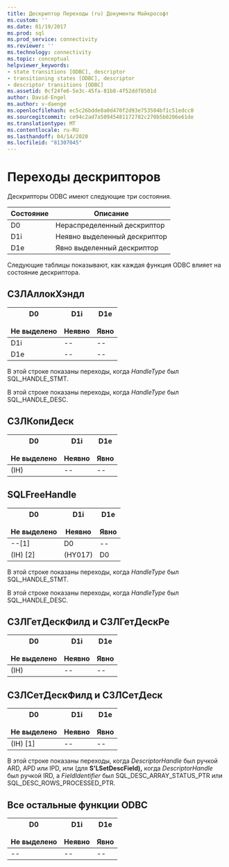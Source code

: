 ```yaml
---
title: Дескриптор Переходы (ru) Документы Майкрософт
ms.custom: ''
ms.date: 01/19/2017
ms.prod: sql
ms.prod_service: connectivity
ms.reviewer: ''
ms.technology: connectivity
ms.topic: conceptual
helpviewer_keywords:
- state transitions [ODBC], descriptor
- transitioning states [ODBC], descriptor
- descriptor transitions [ODBC]
ms.assetid: 0cf24fe6-5e3c-45fa-81b8-4f52ddf8501d
author: David-Engel
ms.author: v-daenge
ms.openlocfilehash: ec5c26bdde8a0d470f2d93e753504bf1c51edcc0
ms.sourcegitcommit: ce94c2ad7a50945481172782c270b5b0206e61de
ms.translationtype: MT
ms.contentlocale: ru-RU
ms.lasthandoff: 04/14/2020
ms.locfileid: "81307045"
---
```

# <a name="descriptor-transitions"></a>Переходы дескрипторов
Дескрипторы ODBC имеют следующие три состояния.  
  
|Состояние|Описание|  
|-----------|-----------------|  
|D0|Нераспределенный дескриптор|  
|D1i|Неявно выделенный дескриптор|  
|D1e|Явно выделенный дескриптор|  
  
 Следующие таблицы показывают, как каждая функция ODBC влияет на состояние дескриптора.  
  
## <a name="sqlallochandle"></a>СЗЛАллокХэндл  
  
|D0<br /><br /> Не выделено|D1i<br /><br /> Неявно|D1e<br /><br /> Явно|  
|------------------------|----------------------|----------------------|  
|D1i|--|--|  
|D1e|--|--|  
  
 В этой строке показаны переходы, когда *HandleType* был SQL_HANDLE_STMT.  
  
 В этой строке показаны переходы, когда *HandleType* был SQL_HANDLE_DESC.  
  
## <a name="sqlcopydesc"></a>СЗЛКопиДеск  
  
|D0<br /><br /> Не выделено|D1i<br /><br /> Неявно|D1e<br /><br /> Явно|  
|------------------------|----------------------|----------------------|  
|(IH)|--|--|  
  
## <a name="sqlfreehandle"></a>SQLFreeHandle  
  
|D0<br /><br /> Не выделено|D1i<br /><br /> Неявно|D1e<br /><br /> Явно|  
|------------------------|----------------------|----------------------|  
|--[1]|D0|--|  
|(IH) [2]|(HY017)|D0|  
  
 В этой строке показаны переходы, когда *HandleType* был SQL_HANDLE_STMT.  
  
 В этой строке показаны переходы, когда *HandleType* был SQL_HANDLE_DESC.  
  
## <a name="sqlgetdescfield-and-sqlgetdescrec"></a>СЗЛГетДескФилд и СЗЛГетДескРе  
  
|D0<br /><br /> Не выделено|D1i<br /><br /> Неявно|D1e<br /><br /> Явно|  
|------------------------|----------------------|----------------------|  
|(IH)|--|--|  
  
## <a name="sqlsetdescfield-and-sqlsetdescrec"></a>СЗЛСетДескФилд и СЗЛСетДеск  
  
|D0<br /><br /> Не выделено|D1i<br /><br /> Неявно|D1e<br /><br /> Явно|  
|------------------------|----------------------|----------------------|  
|(IH) [1]|--|--|  
  
 В этой строке показаны переходы, когда *DescriptorHandle* был ручкой ARD, APD или IPD, или (для **S'LSetDescField),** когда *DescriptorHandle* был ручкой IRD, а *FieldIdentifier* был SQL_DESC_ARRAY_STATUS_PTR или SQL_DESC_ROWS_PROCESSED_PTR.  
  
## <a name="all-other-odbc-functions"></a>Все остальные функции ODBC  
  
|D0<br /><br /> Не выделено|D1i<br /><br /> Неявно|D1e<br /><br /> Явно|  
|------------------------|----------------------|----------------------|  
|--|--|--|
